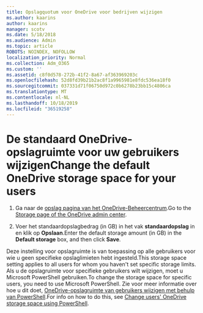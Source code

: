 ```yaml
---
title: Opslagquotum voor OneDrive voor bedrijven wijzigen
ms.author: kaarins
author: kaarins
manager: scotv
ms.date: 5/18/2018
ms.audience: Admin
ms.topic: article
ROBOTS: NOINDEX, NOFOLLOW
localization_priority: Normal
ms.collection: Adm_O365
ms.custom: ''
ms.assetid: c8f0d578-272b-41f2-8a67-af363969203c
ms.openlocfilehash: 52d8fd39b21b2ac8f1a9965981e8fdc536ea18f0
ms.sourcegitcommit: 037331d71f06750d972c0b6278b23bb15c4806ca
ms.translationtype: MT
ms.contentlocale: nl-NL
ms.lasthandoff: 10/18/2019
ms.locfileid: "36519258"
---
```

# <a name="change-the-default-onedrive-storage-space-for-your-users"></a><span data-ttu-id="c42a2-102">De standaard OneDrive-opslagruimte voor uw gebruikers wijzigen</span><span class="sxs-lookup"><span data-stu-id="c42a2-102">Change the default OneDrive storage space for your users</span></span>

1. <span data-ttu-id="c42a2-103">Ga naar de [opslag pagina van het OneDrive-Beheercentrum](https://admin.onedrive.com/?v=StorageSettings).</span><span class="sxs-lookup"><span data-stu-id="c42a2-103">Go to the [Storage page of the OneDrive admin center](https://admin.onedrive.com/?v=StorageSettings).</span></span>
    
2. <span data-ttu-id="c42a2-104">Voer het standaardopslagbedrag (in GB) in het vak **standaardopslag** in en klik op **Opslaan**.</span><span class="sxs-lookup"><span data-stu-id="c42a2-104">Enter the default storage amount (in GB) in the **Default storage** box, and then click **Save**.</span></span>
    
<span data-ttu-id="c42a2-105">Deze instelling voor opslagruimte is van toepassing op alle gebruikers voor wie u geen specifieke opslaglimieten hebt ingesteld.</span><span class="sxs-lookup"><span data-stu-id="c42a2-105">This storage space setting applies to all users for whom you haven't set specific storage limits.</span></span> <span data-ttu-id="c42a2-106">Als u de opslagruimte voor specifieke gebruikers wilt wijzigen, moet u Microsoft PowerShell gebruiken.</span><span class="sxs-lookup"><span data-stu-id="c42a2-106">To change the storage space for specific users, you need to use Microsoft PowerShell.</span></span> <span data-ttu-id="c42a2-107">Zie voor meer informatie over hoe u dit doet, [OneDrive-opslagruimte van gebruikers wijzigen met behulp van PowerShell](https://go.microsoft.com/fwlink/?linkid=866402).</span><span class="sxs-lookup"><span data-stu-id="c42a2-107">For info on how to do this, see [Change users' OneDrive storage space using PowerShell](https://go.microsoft.com/fwlink/?linkid=866402).</span></span>
  

